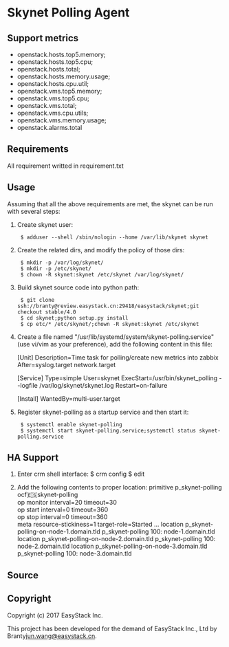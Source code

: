 Skynet Polling Agent
========================

Support metrics
--------
* openstack.hosts.top5.memory;
* openstack.hosts.top5.cpu;
* openstack.hosts.total;
* openstack.hosts.memory.usage;
* openstack.hosts.cpu.util;
* openstack.vms.top5.memory;
* openstack.vms.top5.cpu;
* openstack.vms.total;
* openstack.vms.cpu.utils;
* openstack.vms.memory.usage;
* openstack.alarms.total

Requirements
------------
All requirement writted in requirement.txt

Usage
-----
Assuming that all the above requirements are met, the skynet can be run with several steps:

1. Create skynet user:

        $ adduser --shell /sbin/nologin --home /var/lib/skynet skynet

2. Create the related dirs, and modify the policy of those dirs:

        $ mkdir -p /var/log/skynet/
        $ mkdir -p /etc/skynet/
        $ chown -R skynet:skynet /etc/skynet /var/log/skynet/

3. Build skynet source code into python path:

        $ git clone ssh://branty@review.easystack.cn:29418/easystack/skynet;git checkout stable/4.0
        $ cd skynet;python setup.py install
        $ cp etc/* /etc/skynet/;chown -R skynet:skynet /etc/skynet

4. Create a file named "/usr/lib/systemd/system/skynet-polling.service"(use vi/vim as your preference),
   add the following content in this file:

    [Unit]
    Description=Time task for polling/create new metrics into zabbix
    After=syslog.target network.target

    [Service]
    Type=simple
    User=skynet
    ExecStart=/usr/bin/skynet_polling --logfile /var/log/skynet/skynet.log
    Restart=on-failure
    
    [Install]
    WantedBy=multi-user.target

5. Register skynet-polling as a startup service and then start it:

        $ systemctl enable skynet-polling
        $ systemctl start skynet-polling.service;systemctl status skynet-polling.service

HA Support
----------

1. Enter crm shell interface:
        $ crm config
        $ edit

2. Add the following contents to proper location:
        primitive p_skynet-polling ocf:es:skynet-polling \
            op monitor interval=20 timeout=30 \
            op start interval=0 timeout=360 \
            op stop interval=0 timeout=360 \
            meta resource-stickiness=1 target-role=Started
        ...
        location p_skynet-polling-on-node-1.domain.tld p_skynet-polling 100: node-1.domain.tld
        location p_skynet-polling-on-node-2.domain.tld p_skynet-polling 100: node-2.domain.tld
        location p_skynet-polling-on-node-3.domain.tld p_skynet-polling 100: node-3.domain.tld

Source
------


Copyright
---------

Copyright (c) 2017 EasyStack Inc.

This project has been developed for the demand of EasyStack Inc., Ltd by Branty<jun.wang@easystack.cn>.

